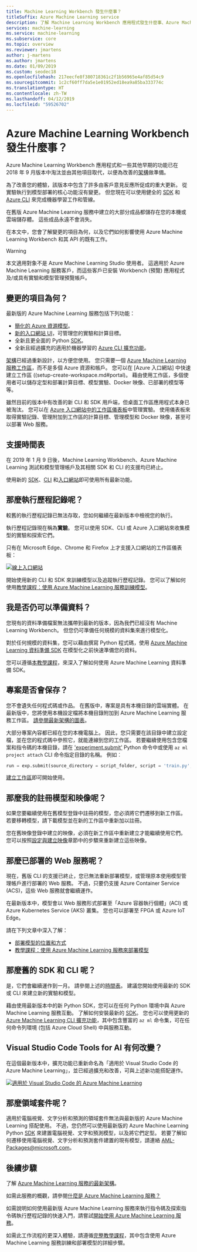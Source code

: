 ```yaml
---
title: Machine Learning Workbench 發生什麼事？
titleSuffix: Azure Machine Learning service
description: 了解 Machine Learning Workbench 應用程式發生什麼事、Azure Machine Learning 服務中有什麼變更，以及支援時間表為何。
services: machine-learning
ms.service: machine-learning
ms.subservice: core
ms.topic: overview
ms.reviewer: jmartens
author: j-martens
ms.author: jmartens
ms.date: 01/09/2019
ms.custom: seodec18
ms.openlocfilehash: 217eecfe8f380718361c2f1b56965e4af85d54c9
ms.sourcegitcommit: 1c2cf60ff7da5e1e01952ed18ea9a85ba333774c
ms.translationtype: HT
ms.contentlocale: zh-TW
ms.lasthandoff: 04/12/2019
ms.locfileid: "59526702"
---
```

# <a name="what-happened-to-azure-machine-learning-workbench"></a>Azure Machine Learning Workbench 發生什麼事？

Azure Machine Learning Workbench 應用程式和一些其他早期的功能已在 2018 年 9 月版本中淘汰並由其他項目取代，以便為改善的[架構](concept-azure-machine-learning-architecture.md)做準備。 

為了改善您的體驗，該版本中包含了許多由客戶意見反應所促成的重大更新。 從實驗執行到模型部署的核心功能沒有變更。 但您現在可以使用健全的 <a href="https://aka.ms/aml-sdk" target="_blank">SDK</a> 和 [Azure CLI](reference-azure-machine-learning-cli.md) 來完成機器學習工作和管線。  

在舊版 Azure Machine Learning 服務中建立的大部分成品都儲存在您的本機或雲端儲存體。 這些成品永遠不會消失。

在本文中，您會了解變更的項目為何，以及它們如何影響使用 Azure Machine Learning Workbench 和其 API 的既有工作。

>[!Warning]
>本文適用對象不是 Azure Machine Learning Studio 使用者。 這適用於 Azure Machine Learning 服務客戶，而這些客戶已安裝 Workbench (預覽) 應用程式及/或具有實驗和模型管理預覽帳戶。


## <a name="what-changed"></a>變更的項目為何？

最新版的 Azure Machine Learning 服務包括下列功能：
+ [簡化的 Azure 資源模型](concept-azure-machine-learning-architecture.md)。
+ [新的入口網站 UI](how-to-track-experiments.md)，可管理您的實驗和計算目標。
+ 全新且更全面的 Python <a href="https://aka.ms/aml-sdk" target="_blank">SDK</a>。
+ 全新且經過擴充的適用於機器學習的 [Azure CLI 擴充功能](reference-azure-machine-learning-cli.md)。

[架構](concept-azure-machine-learning-architecture.md)已經過重新設計，以方便您使用。 您只需要一個 [Azure Machine Learning 服務工作區](concept-azure-machine-learning-architecture.md#workspace)，而不是多個 Azure 資源和帳戶。 您可以在 [Azure 入口網站] 中快速建立工作區 ((setup-create-workspace.md#portal)。 藉由使用工作區，多個使用者可以儲存定型和部署計算目標、模型實驗、Docker 映像、已部署的模型等等。

雖然目前的版本中有改善的新 CLI 和 SDK 用戶端，但桌面工作區應用程式本身已被淘汰。 您可以在 [Azure 入口網站中的工作區儀表板](how-to-track-experiments.md#view-the-experiment-in-the-azure-portal)中管理實驗。 使用儀表板來取得實驗記錄、管理附加到工作區的計算目標、管理模型和 Docker 映像，甚至可以部署 Web 服務。

<a name="timeline"></a>

## <a name="support-timeline"></a>支援時間表

在 2019 年 1 月 9 日後，Machine Learning Workbench、Azure Machine Learning 測試和模型管理帳戶及其相關 SDK 和 CLI 的支援均已終止。 

使用新的 <a href="https://aka.ms/aml-sdk" target="_blank">SDK</a>、[CLI](reference-azure-machine-learning-cli.md) 和[入口網站](setup-create-workspace.md#portal)即可使用所有最新功能。

## <a name="what-about-run-histories"></a>那麼執行歷程記錄呢？

較舊的執行歷程記錄已無法存取，您如何繼續在最新版本中檢視您的執行。 

執行歷程記錄現在稱為**實驗**。 您可以使用 SDK、CLI 或 Azure 入口網站來收集模型的實驗和探索它們。

只有在 Microsoft Edge、Chrome 和 Firefox 上才支援入口網站的工作區儀表板：

[![線上入口網站](./media/overview-what-happened-to-workbench/image001.png)](./media/overview-what-happened-to-workbench/image001.png#lightbox)

開始使用新的 CLI 和 SDK 來訓練模型以及追蹤執行歷程記錄。 您可以了解如何使用[教學課程：使用 Azure Machine Learning 服務訓練模型](tutorial-train-models-with-aml.md)。

## <a name="can-i-still-prep-data"></a>我是否仍可以準備資料？

您現有的資料準備檔案無法攜帶到最新的版本，因為我們已經沒有 Machine Learning Workbench。 但您仍可準備任何規模的資料集來進行模型化。   

對於任何規模的資料集，您可以藉由撰寫 Python 程式碼，使用 [Azure Machine Learning 資料準備 SDK](https://aka.ms/data-prep-sdk) 在模型化之前快速準備您的資料。 

您可以遵循[本教學課程](tutorial-data-prep.md)，來深入了解如何使用 Azure Machine Learning 資料準備 SDK。

## <a name="will-projects-persist"></a>專案是否會保存？

您不會遺失任何程式碼或作品。 在舊版中，專案是具有本機目錄的雲端實體。 在最新版中，您將使用本機設定檔將本機目錄附加到 Azure Machine Learning 服務工作區。 [請參閱最新架構的圖表](concept-azure-machine-learning-architecture.md)。

大部分專案內容都已經在您的本機電腦上。 因此，您只需要在該目錄中建立設定檔，並在您的程式碼中參照它，就能連線到您的工作區。 若要繼續使用包含您檔案和指令碼的本機目錄，請在 ['experiment.submit'](https://docs.microsoft.com/python/api/azureml-core/azureml.core.experiment.experiment?view=azure-ml-py) Python 命令中或使用 `az ml project attach` CLI 命令指定目錄的名稱。  例如︰
```python
run = exp.submit(source_directory = script_folder, script = 'train.py', run_config = run_config_system_managed)
```

[建立工作區](setup-create-workspace.md#portal)即可開始使用。

## <a name="what-about-my-registered-models-and-images"></a>那麼我的註冊模型和映像呢？

如果您要繼續使用在舊模型登錄中註冊的模型，您必須將它們遷移到新工作區。 若要移轉模型，請下載模型並在新的工作區中重新加以註冊。 

您在舊映像登錄中建立的映像，必須在新工作區中重新建立才能繼續使用它們。 您可以按照[設定與建立映像](how-to-deploy-and-where.md#configureimage)章節中的步驟來重新建立這些映像。 

## <a name="what-about-deployed-web-services"></a>那麼已部署的 Web 服務呢？

現在，舊版 CLI 的支援已終止，您已無法重新部署模型，或管理原本使用模型管理帳戶進行部署的 Web 服務。 不過，只要仍支援 Azure Container Service (ACS)，這些 Web 服務就會繼續運作。

在最新版本中，模型會以 Web 服務形式部署至「Azure 容器執行個體」(ACI) 或 Azure Kubernetes Service (AKS) 叢集。 您也可以部署至 FPGA 或 Azure IoT Edge。 

請在下列文章中深入了解：
+ [部署模型的位置和方式](how-to-deploy-and-where.md)
+ [教學課程：使用 Azure Machine Learning 服務來部署模型](tutorial-deploy-models-with-aml.md)

## <a name="what-about-the-old-sdk-and-cli"></a>那麼舊的 SDK 和 CLI 呢？

是，它們會繼續運作到一月。 請參閱上述的[時間表](#timeline)。 建議您開始使用最新的 SDK 或 CLI 來建立新的實驗和模型。

藉由使用最新版本中的新 Python SDK，您可以在任何 Python 環境中與 Azure Machine Learning 服務互動。 了解如何安裝最新的 <a href="https://aka.ms/aml-sdk" target="_blank">SDK</a>。 您也可以使用更新的 [Azure Machine Learning CLI 擴充功能](reference-azure-machine-learning-cli.md)，其中包含豐富的 `az ml` 命令集，可在任何命令列環境 (包括 Azure Cloud Shell) 中與服務互動。

## <a name="what-about-visual-studio-code-tools-for-ai"></a>Visual Studio Code Tools for AI 有何改變？

在這個最新版本中，擴充功能已重新命名為「適用於 Visual Studio Code 的 Azure Machine Learning」，並已經過擴充和改善，可與上述新功能搭配運作。

[![適用於 Visual Studio Code 的 Azure Machine Learning](./media/overview-what-happened-to-workbench/vscode.png)](./media/overview-what-happened-to-workbench/vscode-big.png#lightbox)

## <a name="what-about-domain-packages"></a>那麼領域套件呢？

適用於電腦視覺、文字分析和預測的領域套件無法與最新版的 Azure Machine Learning 搭配使用。 不過，您仍然可以使用最新版的 Azure Machine Learning Python <a href="https://aka.ms/aml-sdk" target="_blank">SDK</a> 來建置電腦視覺、文字和預測模型，以及將它們定型。 若要了解如何遷移使用電腦視覺、文字分析和預測套件建置的現有模型，請連絡 [AML-Packages@microsoft.com](mailto:AML-Packages@microsoft.com)。

## <a name="next-steps"></a>後續步驟

了解 [Azure Machine Learning 服務的最新架構](concept-azure-machine-learning-architecture.md)。 

如需此服務的概觀，請參閱[什麼是 Azure Machine Learning 服務？](overview-what-is-azure-ml.md)

如需說明如何使用最新版 Azure Machine Learning 服務來執行指令碼及探索指令碼執行歷程記錄的快速入門，請嘗試[開始使用 Azure Machine Learning 服務](quickstart-run-cloud-notebook.md)。

如需此工作流程的更深入體驗，請遵循[完整教學課程](tutorial-train-models-with-aml.md)，其中包含使用 Azure Machine Learning 服務訓練和部署模型的詳細步驟。 
